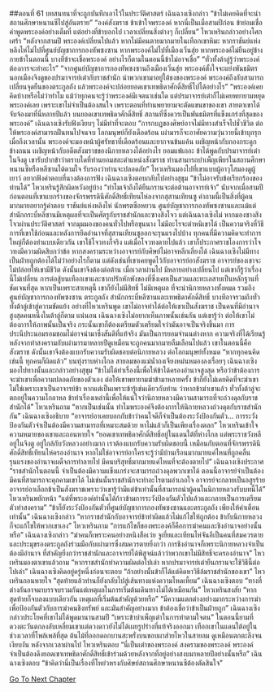 ##ตอนที่ 61 บทสนทนาที่จะถูกบันทึกเอาไว้ในประวัติศาสตร์
เฉินฉางเซิงกล่าว “ข้าไม่เคยคิดที่จะนำสถานศึกษาหนานซีไปสู่อันตราย”
“องค์สังฆราช ข้าเข้าใจพระองค์ หากนี่เป็นเมื่อสามปีก่อน ข้าย่อมเชื่อคำพูดพระองค์อย่างเต็มที่ แต่อย่างที่ข้าบอกไป เวลาเปลี่ยนสิ่งต่างๆ ก็เปลี่ยน”
ไหวเหรินกล่าวอย่างโศกเศร้า “หลังจากสามปี พระองค์เปลี่ยนไปแล้ว หากไม่มีคนตายมากมายในเทือกเขาหิมะ หากราชันย์แห่งหลิงไห่ไม่ไปที่ศูนย์บัญชาการกองทัพซงซาน หากพระองค์ไม่ไปที่เมืองเวิ่นสุ่ย หากพระองค์ไม่ยืนอยู่ข้างกายข้าในตอนนี้ บางทีข้าจะเชื่อพระองค์ อย่างไรก็ตามในตอนนี้ข้าไม่อาจเชื่อ”
“ทั่วทั้งต้าลู่รู้ว่าพระองค์ต้องการจะทำอะไร”
“จากศูนย์บัญชาการกองทัพซงซานถึงเมืองเวิ่นสุ่ย พระองค์ตั้งใจจะแย่งพันธมิตรนอกเมืองจิงตูของปรมาจารย์เต๋ากับราชสำนัก นำพวกเขามาอยู่ใต้ธงของพระองค์ พระองค์ถึงกับสามารถเปลี่ยนจุดยืนของตระกูลถัง แล้วพระองค์จะปล่อยยอดเขาเทพธิดาศักดิ์สิทธิ์ไปได้อย่างไร”
“พระองค์เคยคิดบ้างหรือไม่ว่าทำไม แม้ว่าทุกคนจะรู้ว่าพระองค์มีเจตนาเช่นใด แต่ปรมาจารย์เต๋าก็ไม่เคยพยายามหยุดพระองค์เลย เพราะเขาไม่จำเป็นต้องสนใจ เพราะตอนที่ท่านพยายามจะตัดแขนขาของเขา สายตาเขาได้จับจ้องมาที่นี่หลายปีแล้ว บนยอดเขาเทพธิดาศักดิ์สิทธิ์ สถานที่ซึ่งควรเป็นพันธมิตรที่แข็งแกร่งที่สุดของพระองค์”
เฉินฉางเซิงรับฟังเงียบๆ ไม่มีท่าที่จะตอบ
“การกบฏของศิษย์อาจไม่มีทางสำเร็จไปชั่วชีวิต ต่อให้พระองค์สามารถฝืนทนไปจนจบ โลกมนุษย์ก็ยังเดือดร้อน เผ่ามารก็จะอาศัยความวุ่นวายนี้เข้าบุกรุก เมื่อถึงเวลานั้น พระองค์จะมองหน้าผู้ศรัทธาที่เดือดร้อนและยากจนข้นแค้น เผชิญหน้ากับกองกระดูกข้างถนน เผชิญหน้ากับอดีตสังฆราชของนิกายหลวงได้อย่างไร ยอมแพ้เถอะ ข้าได้พูดกับปรมาจารย์เต๋าในจิงตู เขารับปากข้าว่าตราบใดที่ท่านยอมสละตำแหน่งสังฆราช ท่านสามารถบำเพ็ญเพียรในสถานศึกษาหนานซีหรือหลีซานได้ตามใจ รับรองว่าท่านจะปลอดภัย”
ไหวเหรินมองไปที่เขาแบบผู้อาวุโสมองดูผู้เยาว์ อยากฟังคำตอบที่นางต้องการฟัง
เฉินฉางเซิงตอบกลับไปอย่างสุขุม “ข้าไม่อาจรับข้อเรียกร้องของท่านได้”
ไหวเหรินรู้สึกผิดหวังอยู่บ้าง “ทำไมเจ้าถึงได้ยืนกรานจะต่อต้านอาจารย์เจ้า”
นับจากเมื่อสามปีก่อนตอนที่เขาแบกร่างของจักรพรรดินีศักดิ์สิทธิ์เทียนไห่ลงจากสุสานเทียนซู คำถามนี้เป็นสิ่งที่ผู้คนมากมายอยากรู้คำตอบ
ราชันย์แห่งหลิงไห่ นักพรตซือหยวน ศูนย์บัญชาการกองทัพซงซานและแม้แต่สำนักกระบี่หลีซานมีเหตุผลที่จะเป็นศัตรูกับราชสำนักและซางสิงโจว แต่เฉินฉางเซิงไม่
หากมองซางสิงโจวผ่านประวัติศาสตร์ จากมุมมองของคนทั่วไปหรือขุนนาง ไม่มีอะไรจะตำหนิเขาได้
เป็นความจริงที่วิธีการที่เขาใช้ก่อนและหลังการยึดอำนาจที่สุสานเทียนซูออกจะรุนแรงไปบ้าง ทุกคนที่มีความคิดจะทำการใหญ่ก็ต้องทำแบบเดียวกัน
เขาใช้โจวทงก็จริง แต่เมื่อโจวทงตายไปแล้ว เขาก็ประกาศราชโองการว่าโจวทงมีความผิดสิบกว่าข้อ
หากสงครามระหว่างอาจารย์กับศิษย์ไม่อาจหลีกเลี่ยงได้ เฉินฉางเซิงไม่มีทางเป็นฝ่ายถูกต้องได้ไม่ว่าอย่างไรก็ตาม
แต่ดังเช่นที่เขาเคยพูดไว้กับอาจารย์อาสังฆราช อาจารย์ของเขาจะไม่ปล่อยให้เขามีชีวิต ดังนั้นเขาจึงต้องต่อต้าน
เมื่อเวลาผ่านไป มีหลายอย่างเปลี่ยนไป แต่เขาก็รู้ว่าเรื่องนี้ไม่เปลี่ยน
การต่อสู้บนเทือกเขาและซากปรักหักพังของที่ซึ่งเคยเป็นสวนและทะเลสาบเป็นหลักฐานที่ชัดเจนที่สุด
หากเป็นเพราะสาเหตุนี้ เขาก็ยังไม่มีสิทธิ์ ไม่มีเหตุผล ที่จะนำนิกายหลวงทั้งหมด รวมถึงศูนย์บัญชาการกองทัพซงซาน ตระกูลถัง สำนักกระบี่หลีซานและเทพธิดาศักดิ์สิทธิ์ บางทีอาจรวมถึงทั่วทั้งต้าลู่เข้าสู่ความขัดแย้ง อย่างที่ไหวเหรินพูด เขาไม่อาจทำได้ต่อให้เขาเป็นสังฆราช เป็นคนที่มีอำนาจสูงสุดคนหนึ่งในต้าลู่ก็ตาม
แน่นอน เฉินฉางเซิงไม่อยากเห็นภาพนั้นเช่นกัน
แต่เขารู้ว่า ต่อให้เขาไม่ต้องการให้ภาพนั้นเป็นจริง กระนั้นเขาก็ต้องเตรียมตัวเตรียมใจว่ามันอาจเป็นจริงขึ้นมา
การประนีประนอมรอมชอมไม่อาจนำมาซึ่งสันติที่แท้จริง มันเป็นการยอมจำนนต่างหาก ความจริงที่ได้เรียนรู้หลังจากทำสงครามกับเผ่ามารมาหลายปีดูเหมือนจะถูกคนมากมายลืมเลือนไปแล้ว
เขาในตอนนี้คือสังฆราช ดังนั้นเขาจึงต้องแบกรับความรับผิดชอบต่อนิกายหลวง ต่อโลกมนุษย์ทั้งหมด
“หากทุกคนคิดเช่นนี้ ทุกคนก็ผิดแล้ว”
บนทุ่งราบห่างไกล สายลมของแม่น้ำถงเจียงหม่นหมองลงเรื่อยๆ เฉินฉางเซิงมองไปทางนั้นและกล่าวอย่างสุขุม “ข้าไม่ได้ทำเรื่องนี้เพื่อให้ข้าได้ครองอำนาจสูงสุด หรือว่าข้าต้องการจะฆ่าเขาเพื่อความปลอดภัยของตัวเอง ต่อให้เขาพยายามฆ่าข้ามาหลายครั้ง ข้าก็ยังไม่เคยคิดที่จะฆ่าเขา ไม่ใช่เพราะเขาเป็นอาจารย์ข้า หากแต่เป็นเพราะข้ารู้เช่นเดียวกับท่าน ว่าหากข้าฆ่าเขาแล้ว ทั่วทั้งต้าลู่จะตกอยู่ในความโกลาหล ข้าทำเรื่องเหล่านี้เพื่อให้แน่ใจว่านิกายหลวงมีความสามารถที่จะถ่วงดุลกับราชสำนักได้”
ไหวเหรินถาม “หากเป็นเช่นนั้น ทำไมพระองค์จึงต้องการให้นิกายหลวงถ่วงดุลกับราชสำนักกัน”
เฉินฉางเซิงอธิบาย “อาจารย์อาเคยบอกกับข้าว่าคนใจดีก็จำเป็นต้องระวังป้องกันตัว... การระวังป้องกันตัวจำเป็นต้องมีความสามารถที่เหมาะสมด้วย หาไม่แล้วก็เป็นเพียงเรื่องตลก”
ไหวเหรินเข้าใจความหมายของเขาและถอนหายใจ
“ยอดเขาเทพธิดาศักดิ์สิทธิ์อยู่ในแดนใต้ที่ห่างไกล แต่พระราชวังหลีอยู่ในจิงตู อยู่ใกล้กับวังหลวงอย่างมาก เราต้องแบกรับความรับผิดชอบนี้ เหมือนกับตอนที่จักรพรรดินีศักดิ์สิทธิ์เทียนไห่ครองอำนาจ หากไม่ใช่อาจารย์อาใครจะรู้ว่ามีบ้านเรือนมากมายแค่ไหนที่ถูกคลื่นรุนแรงของอำนาจเผด็จการทำลายไป มีคนบริสุทธิ์มากมายแค่ไหนที่จะต้องตายไป”
เฉินฉางเซิงประกาศ “ราชสำนักในตอนนี้ จำเป็นต้องมีความแข็งแกร่งจะสามารถถ่วงดุลพวกเขาได้ ตอนนี้อาจารย์จำเป็นต้องมีคนที่สามารถจะคุกคามเขาได้ ไม่เช่นนั้นราชสำนักจะทำอะไรตามอำเภอใจ อาจารย์จะกลายเป็นอสูรร้าย อาจารย์อาเลือกข้าเป็นสังฆราชเพราะว่าเขารู้ว่ามีแต่ข้าเท่านั้นที่สามารถนำผู้คนในนิกายหลวงรับบทนี้ได้”
ไหวเหรินพยักหน้า “แต่ที่พระองค์ทำนั้นได้ก้าวข้ามการระวังป้องกันตัวไปแล้วและกลายเป็นการเตรียมตัวทำสงคราม”
“ข้าก็ยังระวังป้องกันตัวที่ศูนย์บัญชาการกองทัพซงซานและตระกูลถัง เพียงให้คำเตือนเท่านั้น”
เฉินฉางเซิงกล่าว “หากราชสำนักกับอาจารย์ข้าทำผิดแล้วไม่แก้ไขให้ถูกต้อง ข้ากับนิกายหลวงก็จะแก้ไขให้พวกเขาเอง”
ไหวเหรินถาม “การแก้ไขก็ของพระองค์ก็คือการฆ่าคนและชิงอำนาจอย่างนั้นหรือ”
เฉินฉางเซิงกล่าว “ฆ่าคนก็เพราะคนอย่างหนิงสือเว่ย จูเยี่ยและเทียนไห่จันอีเป็นคนที่สมควรตาย และประมุขรองตระกูลถังร่วมมือกับเผ่ามารซึ่งสมควรตายยิ่งกว่า การชิงอำนาจก็เพราะนิกายหลวงจำเป็นต้องมีอำนาจ ที่สำคัญยิ่งกว่าราชสำนักและอาจารย์ได้พิสูจน์แล้วว่าพวกเขาไม่มีสิทธิ์จะครองอำนาจ”
ไหวเหรินมองตาเขาแล้วถาม “หากราชสำนักทำความผิดต่อไปเล่า หากปรมาจารย์เต๋ายืนกรานจะใช้วิธีนี้ต่อไปเล่า”
เฉินฉางเซิงคิดอยู่ครู่หนึ่งก่อนจะตอบ “ถ้าอย่างนั้นข้าก็ได้แต่คิดหาวิธีล้มราชสำนักของเขา”
ไหวเหรินถอนหายใจ “สุดท้ายแล้วท่านก็ยังกลับไปสู่เส้นทางแห่งความโหดเหี้ยม”
เฉินฉางเซิงตอบ “ทางที่ต่างกันอาจมาบรรจบรวมกันแต่เหตุผลในการเริ่มต้นเดินทางไม่ได้เหมือนกัน”
ไหวเหรินสงสัย “หากสุดท้ายก็จบลงแบบเดียวกัน เหตุผลที่เริ่มต้นสำคัญด้วยหรือ”
“มีความแตกต่างอย่างมากระหว่างการฆ่าเพื่อป้องกันตัวกับการฆ่าคนชิงทรัพย์ และมันสำคัญอย่างมาก ข้าต้องเชื่อว่าข้าเป็นฝ่ายถูก”
เฉินฉางเซิงกล่าวประโยคที่เขาไม่ได้พูดมานานสามปี “เพราะข้าบำเพ็ญเต๋าในการทำตามใจตน”
ในตอนนี้ยามที่ดวงตะวันตกลงลับเหลี่ยมเขาแต่ดวงดาวยังไม่ได้เผยรูปร่างที่แท้จริงออกมา เทือกเขาในแดนใต้อยู่ในช่วงเวลาที่โพล้เพล้ที่สุด
ต้นไม้ที่ออกดอกบานสะพรั่งบนขอบผาส่ายไหวในสายลม ดูเหมือนตกตะลึงจนเงียบงัน
หลังจากเวลาผ่านไป ไหวเหรินตอบ “นี่เป็นเต๋าของพระองค์ สงครามของพระองค์ พระองค์จำเป็นต้องดึงยอดเขาเทพธิดาศักดิ์สิทธิ์เข้าร่วมด้วยหลังจากที่อยู่อย่างสงบมาหลายปีอย่างนั้นหรือ”
เฉินฉางเซิงตอบ “ข้าคิดว่านี่เป็นเรื่องที่โหย่วหรงกับศิษย์สถานศึกษาหนานซีต้องตัดสินใจ”


[Go To Next Chapter]( ./888.md)